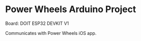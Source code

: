 # Power Wheels Arduino Project

Board: DOIT ESP32 DEVKIT V1

Communicates with Power Wheels iOS app.
